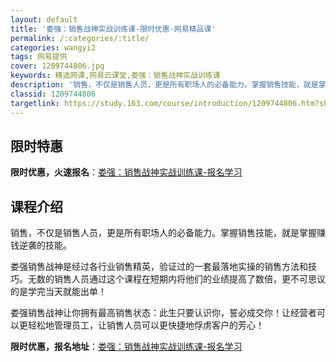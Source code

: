 ```yaml
---
layout: default
title: '娄强：销售战神实战训练课-限时优惠-网易精品课'
permalink: /:categories/:title/
categories: wangyi2
tags: 网易提供
cover: 1209744806.jpg
keywords: 精选网课,网易云课堂,娄强：销售战神实战训练课
description: '销售，不仅是销售人员，更是所有职场人的必备能力。掌握销售技能，就是掌握赚钱逆袭的技能。娄强销售战神是经过各行业销售精英，'
classid: 1209744806
targetlink: https://study.163.com/course/introduction/1209744806.htm?share=1&shareId=1025206652&utm_campaign=share&utm_medium=iphoneShare&utm_source=&utm_u=1025206652
---
```


## 限时特惠

**限时优惠，火速报名**：[娄强：销售战神实战训练课-报名学习](https://study.163.com/course/introduction/1209744806.htm?share=1&shareId=1025206652&utm_campaign=share&utm_medium=iphoneShare&utm_source=&utm_u=1025206652)

## 课程介绍

销售，不仅是销售人员，更是所有职场人的必备能力。掌握销售技能，就是掌握赚钱逆袭的技能。



娄强销售战神是经过各行业销售精英，验证过的一套最落地实操的销售方法和技巧。无数的销售人员通过这个课程在短期内将他们的业绩提高了数倍，更不可思议的是学完当天就能出单！



娄强销售战神让你拥有最高销售状态：此生只要认识你，誓必成交你！让经营者可以更轻松地管理员工，让销售人员可以更快捷地俘虏客户的芳心！

**限时优惠，报名地址**：[娄强：销售战神实战训练课-报名学习](https://study.163.com/course/introduction/1209744806.htm?share=1&shareId=1025206652&utm_campaign=share&utm_medium=iphoneShare&utm_source=&utm_u=1025206652)

